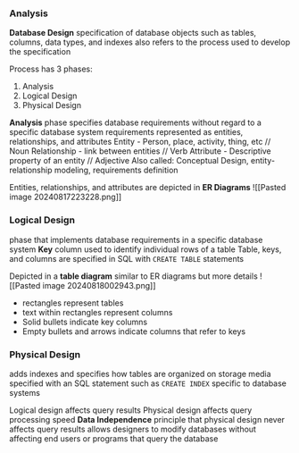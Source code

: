 ### Analysis 
**Database Design**
	specification of database objects such as tables, columns, data types, and indexes
	also refers to the process used to develop the specification 

Process has 3 phases:
1. Analysis
2. Logical Design
3. Physical Design 

**Analysis**
	phase specifies database requirements without regard to a specific database system 
	requirements represented as entities, relationships, and attributes 
		Entity - Person, place, activity, thing, etc // Noun
		Relationship - link between entities // Verb
		Attribute - Descriptive property of an entity // Adjective
Also called: 
	Conceptual Design, entity-relationship modeling, requirements definition 

Entities, relationships, and attributes are depicted in **ER Diagrams**
![[Pasted image 20240817223228.png]]

### Logical Design 
phase that implements database requirements in a specific database system 
**Key**
	column used to identify individual rows of a table
Table, keys, and columns are specified in SQL with `CREATE TABLE` statements 

Depicted in a **table diagram** similar to ER diagrams but more details
![[Pasted image 20240818002943.png]]
- rectangles represent tables 
- text within rectangles represent columns 
- Solid bullets indicate key columns 
- Empty bullets and arrows indicate columns that refer to keys 

### Physical Design 
adds indexes and specifies how tables are organized on storage media
specified with an SQL statement such as `CREATE INDEX`
	specific to database systems

Logical design affects query results 
Physical design affects query processing speed 
**Data Independence**
	principle that physical design never affects query results 
	allows designers to modify databases without affecting end users or programs that query the database 

